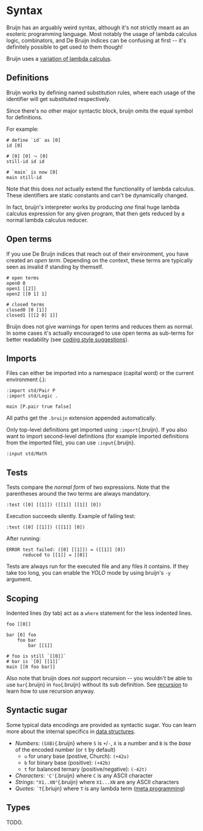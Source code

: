 # Syntax

Bruijn has an arguably weird syntax, although it's not strictly meant as
an esoteric programming language. Most notably the usage of lambda
calculus logic, combinators, and De Bruijn indices can be confusing at
first -- it's definitely possible to get used to them though!

Bruijn uses a [variation of lambda calculus](lambda-calculus.md).

## Definitions

Bruijn works by defining named substitution rules, where each usage of
the identifier will get substituted respectively.

Since there's no other major syntactic block, bruijn omits the equal
symbol for definitions.

For example:

``` bruijn
# define `id` as [0]
id [0]

# [0] [0] ⤳ [0]
still-id id id

# `main` is now [0]
main still-id
```

Note that this does *not* actually extend the functionality of lambda
calculus. These identifiers are static constants and can't be
dynamically changed.

In fact, bruijn's interpreter works by producing *one* final huge lambda
calculus expression for any given program, that then gets reduced by a
normal lambda calculus reducer.

## Open terms

If you use De Bruijn indices that reach out of their environment, you
have created an *open term*. Depending on the context, these terms are
typically seen as invalid if standing by themself.

``` bruijn
# open terms
open0 0
open1 [[2]]
open2 [[0 1] 1]

# closed terms
closed0 [0 [1]]
closed1 [[[2 0] 1]]
```

Bruijn does not give warnings for open terms and reduces them as normal.
In some cases it's actually encouraged to use open terms as sub-terms
for better readability (see [coding style
suggestions](../coding/style.md)).

## Imports

Files can either be imported into a namespace (capital word) or the
current environment (.):

``` bruijn
:import std/Pair P
:import std/Logic .

main [P.pair true false]
```

All paths get the `.bruijn` extension appended automatically.

Only top-level definitions get imported using `:import`{.bruijn}. If you
also want to import second-level definitions (for example imported
definitions from the imported file), you can use `:input`{.bruijn}.

``` bruijn
:input std/Math
```

## Tests

Tests compare the *normal form* of two expressions. Note that the
parentheses around the two terms are always mandatory.

``` bruijn
:test ([0] [[1]]) ([[1]] [[1]] [0])
```

Execution succeeds silently. Example of failing test:

``` bruijn
:test ([0] [[1]]) ([[1]] [0])
```

After running:

    ERROR test failed: ([0] [[1]]) = ([[1]] [0])
          reduced to [[1]] = [[0]]

Tests are always run for the executed file and any files it contains. If
they take too long, you can enable the *YOLO* mode by using bruijn's
`-y` argument.

## Scoping

Indented lines (by tab) act as a `where` statement for the less indented
lines.

``` bruijn
foo [[0]]

bar [0] foo
    foo bar
        bar [[1]]

# foo is still `[[0]]`
# bar is `[0] [[1]]`
main [[0 foo bar]]
```

Also note that bruijn does *not* support recursion -- you wouldn't be
able to use `bar`{.bruijn} in `foo`{.bruijn} without its sub definition.
See [recursion](../coding/recursion.md) to learn how to use recursion
anyway.

## Syntactic sugar

Some typical data encodings are provided as syntactic sugar. You can
learn more about the internal specifics in [data
structures](../coding/data-structures.md).

-   *Numbers*: `(SXB)`{.bruijn} where `S` is `+`/`-`, `X` is a number
    and `B` is the *base* of the encoded number (or `t` by default)
    -   `u` for unary base (postive, Church): `(+42u)`
    -   `b` for binary base (positive): `(+42b)`
    -   `t` for balanced ternary (positive/negative): `(-42t)`
-   *Characters*: `'C'`{.bruijn} where `C` is any ASCII character
-   *Strings*: `"X1..XN"`{.bruijn} where `X1...XN` are any ASCII
    characters
-   *Quotes*: `` `T ``{.briujn} where `T` is any lambda term ([meta
    programming](../coding/meta-programming.md))

## Types

TODO.
